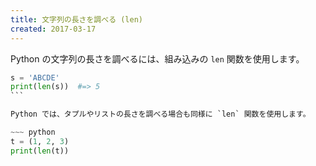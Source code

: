 ```yaml
---
title: 文字列の長さを調べる (len)
created: 2017-03-17
---
```


Python の文字列の長さを調べるには、組み込みの `len` 関数を使用します。

~~~ python
s = 'ABCDE'
print(len(s))  #=> 5
```

Python では、タプルやリストの長さを調べる場合も同様に `len` 関数を使用します。

~~~ python
t = (1, 2, 3)
print(len(t))
~~~

